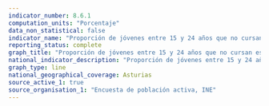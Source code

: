 ```yaml
---
indicator_number: 8.6.1
computation_units: "Porcentaje"
data_non_statistical: false
indicator_name: "Proporción de jóvenes entre 15 y 24 años que no cursan estudios, no están empleados ni reciben formación"
reporting_status: complete
graph_title: "Proporción de jóvenes entre 15 y 24 años que no cursan estudios, no están empleados ni reciben formación"
national_indicator_description: "Proporción de jóvenes entre 15 y 24 años que no cursan estudios, no están empleados ni reciben formación"
graph_type: line
national_geographical_coverage: Asturias
source_active_1: true
source_organisation_1: "Encuesta de población activa, INE"
---
```

